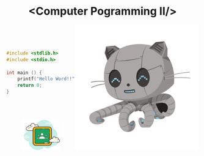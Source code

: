 <h1 align="center">&lt;Computer Pogramming II/&gt;</h1>

<div align="left" widht="100">
    <img align="right" src="./.github/Robotocat.png" width="325" alt="octodex">

<br>
<br>
<br>

```C
#include <stdlib.h>
#include <stdio.h>

int main () {
    printf("Hello Word!!");
    return 0;
}
```
</div>

<br>
<br>
<br>

<footer align="center">
    <a href="https://classroom.google.com/c/NDU4OTkwNjkyMTI4" target="_blank">
        <img src="../.github/classroom.png" width="100">
    </a>
</footer>
